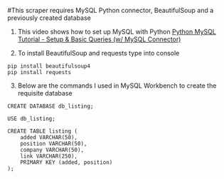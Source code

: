 #This scraper requires MySQL Python connector, BeautifulSoup and a previously created database

1. This video shows how to set up MySQL with Python
[Python MySQL Tutorial - Setup & Basic Queries (w/ MySQL Connector)](https://www.youtube.com/watch?v=3vsC05rxZ8c)

2. To install BeautifulSoup and requests type into console
```
pip install beautifulsoup4
pip install requests
```

3. Below are the commands I used in MySQL Workbench to create the requisite database
```
CREATE DATABASE db_listing;

USE db_listing;

CREATE TABLE listing (
	added VARCHAR(50),
	position VARCHAR(50),
	company VARCHAR(50),
	link VARCHAR(250),
	PRIMARY KEY (added, position)
);
```